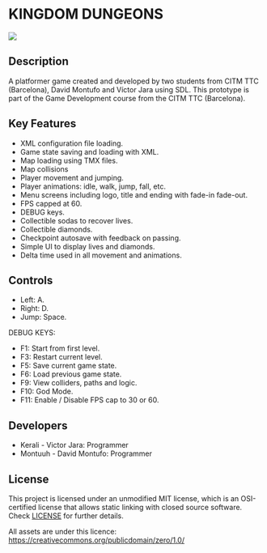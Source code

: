 # KINGDOM DUNGEONS

![](https://github.com/Montuuh/PlatformerGame/blob/master/Output/Assets/Images/wallpaper.png)

## Description


A platformer game created and developed by two students from CITM TTC (Barcelona), David Montufo and Víctor Jara using SDL. This prototype is part of the Game Development course from the CITM TTC (Barcelona).


## Key Features

 - XML configuration file loading.
 - Game state saving and loading with XML.
 - Map loading using TMX files.
 - Map collisions
 - Player movement and jumping.
 - Player animations: idle, walk, jump, fall, etc.
 - Menu screens including logo, title and ending with fade-in fade-out.
 - FPS capped at 60.
 - DEBUG keys.
 - Collectible sodas to recover lives.
 - Collectible diamonds.
 - Checkpoint autosave with feedback on passing.
 - Simple UI to display lives and diamonds.
 - Delta time used in all movement and animations.
 
## Controls

 - Left: A.
 - Right: D.
 - Jump: Space.
 
 DEBUG KEYS:
 - F1: Start from first level.
 - F3: Restart current level.
 - F5: Save current game state.
 - F6: Load previous game state.
 - F9: View colliders, paths and logic.
 - F10: God Mode.
 - F11: Enable / Disable FPS cap to 30 or 60.

## Developers

 - Kerali - Victor Jara: Programmer
 - Montuuh - David Montufo: Programmer

## License

This project is licensed under an unmodified MIT license, which is an OSI-certified license that allows static linking with closed source software. Check [LICENSE](LICENSE) for further details.

All assets are under this licence: https://creativecommons.org/publicdomain/zero/1.0/
